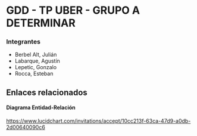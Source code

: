 # GDD - TP UBER - GRUPO A DETERMINAR

### Integrantes
* Berbel Alt, Julián
* Labarque, Agustín
* Lepetic, Gonzalo
* Rocca, Esteban

## Enlaces relacionados
#### Diagrama Entidad-Relación
https://www.lucidchart.com/invitations/accept/10cc213f-63ca-47d9-a0db-2d00640090c6
